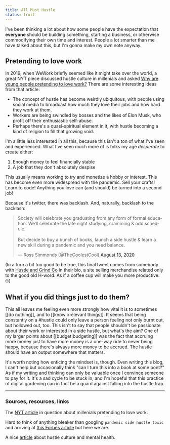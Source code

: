 ```yaml
---
title: All Must Hustle
status: fruit
---
```


I've been thinking a lot about how some people have the expectation that **everyone** should be building something, starting a business, or otherwise commodifying their own time and interest. People a lot smarter than me have talked about this, but I'm gonna make my own note anyway.

## Pretending to love work

In 2019, when WeWork briefly seemed like it might take over the world, a great NYT piece discussed hustle culture in millenials and asked [Why are young people pretending to love work?](https://www.nytimes.com/2019/01/26/business/against-hustle-culture-rise-and-grind-tgim.html) There are some interesting ideas from that article:

- The concept of hustle has become weirdly ubiquitous, with people using social media to broadcast how much they love their jobs and how hard they work at them.
- Workers are being swindled by bosses and the likes of Elon Musk, who profit off their enthusiastic self-abuse.
- Perhaps there's a quasi-spiritual element in it, with hustle becoming a kind of religion to fill that growing void.

I'm a little less interested in all this, because this isn't a ton of what I've seen and experienced. What I've seen much more of is folks my age *desperate* to create either:

1. Enough money to feel financially stable
2. A job that they don't absolutely despise

This usually means working to try and monetize a hobby or interest. This has become even more widespread with the pandemic. Sell your crafts! Learn to code! Anything you love can (and should) be turned into a second job!

Because it's twitter, there was backlash. And, naturally, backlash to the backlash:

<blockquote class="twitter-tweet"><p lang="en" dir="ltr">Society will celebrate you graduating from any form of formal education. We’ll celebrate the late night studying, cramming &amp; odd schedule.<br><br>But decide to buy a bunch of books, launch a side hustle &amp; learn a new skill during a pandemic and you need balance.</p>&mdash; Ross Simmonds (@TheCoolestCool) <a href="https://twitter.com/TheCoolestCool/status/1293984922722607107?ref_src=twsrc%5Etfw">August 13, 2020</a></blockquote> <script async src="https://platform.twitter.com/widgets.js" charset="utf-8"></script>

(In a turn a bit too good to be true, this final tweet comes from somebody with [Hustle and Grind Co](https://hustleandgrind.co/) in their bio, a site selling merchandise related only to the good old H-word. As if a coffee cup will make you more productive. 🙄)

## What if you did things just to do them?

This all leaves me feeling even more strongly how vital it is to sometimes [[do nothing]], and to [[know irrelevant things]]. It seems that being constantly on a #hustle could only leave a person feeling not only burnt out, but hollowed out, too. This isn't to say that people shouldn't be passionate about their work or interested in a side hustle, but what's the aim? One of my larger points about [[budget|budgeting]] was the fact that accruing more money just to have more money is a one-way ride to never being happy, because there's always more money to be accrued. The hustle should have an output somewhere that matters.

It's worth noting how enticing the mindset is, though. Even writing this blog, I can't help but occasionally think "can I turn this into a book at some pont?" As if my writing and thinking can only be valuable once I convince someone to pay for it. It's a sad cycle to be stuck in, and I'm hopeful that this practice of digital gardening can in fact be a guard against falling into the hustle trap.

---
### Sources, resources, links
The [NYT article](https://www.nytimes.com/2019/01/26/business/against-hustle-culture-rise-and-grind-tgim.html) in question about millenials pretending to love work.

Hard to think of anything bleaker than googling `pandemic side hustle toxic` and arriving at [this Forbes article](https://www.forbes.com/sites/robertfarrington/2018/11/21/toxic-side-hustle-budget/?sh=623ecf5820f5) but here we are.

A nice [article](https://thriveglobal.com/stories/hustle-culture-constant-work-always-on-mental-health-tips/) about hustle culture and mental health.
